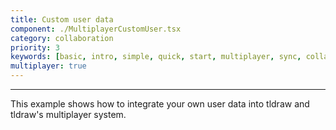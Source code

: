 ```yaml
---
title: Custom user data
component: ./MultiplayerCustomUser.tsx
category: collaboration
priority: 3
keywords: [basic, intro, simple, quick, start, multiplayer, sync, collaboration, custom shape]
multiplayer: true
---
```


---

This example shows how to integrate your own user data into tldraw and tldraw's multiplayer system.
